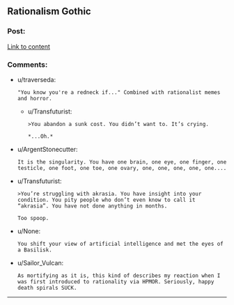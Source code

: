 ## Rationalism Gothic

### Post:

[Link to content](http://luminousalicorn.tumblr.com/post/115832211805/rationalism-gothic)

### Comments:

- u/traverseda:
  ```
  "You know you're a redneck if..." Combined with rationalist memes and horror.
  ```

  - u/Transfuturist:
    ```
    >You abandon a sunk cost. You didn’t want to. It’s crying.

    *...Oh.*
    ```

- u/ArgentStonecutter:
  ```
  It is the singularity. You have one brain, one eye, one finger, one testicle, one foot, one toe, one ovary, one, one, one, one, one....
  ```

- u/Transfuturist:
  ```
  >You’re struggling with akrasia. You have insight into your condition. You pity people who don’t even know to call it “akrasia”. You have not done anything in months.

  Too spoop.
  ```

- u/None:
  ```
  You shift your view of artificial intelligence and met the eyes of a Basilisk.
  ```

- u/Sailor_Vulcan:
  ```
  As mortifying as it is, this kind of describes my reaction when I was first introduced to rationality via HPMOR. Seriously, happy death spirals SUCK.
  ```

---

